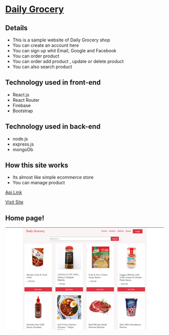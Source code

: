 # [Daily Grocery](https://daily-grocery-b2c1c.web.app/)
## Details 
* This is a sample website of Daily Grocery shop
* You can create an account here
* You can sign up whit Email, Google and Facebook
* You can order product
* You can order add product , update or delete product
* You can also search product

## Technology used in front-end
+ React.js
+ React Router
+ Firebase
+ Bootstrap

## Technology used in back-end
+ node.js
+ express.js
+ mongoDb

## How this site works 
* Its almost like simple ecommerce store
* You can manage product 

[Api Link](https://daily-grocery-server.herokuapp.com/)

[Visit Site](https://daily-grocery-b2c1c.web.app/)

## Home page!
![Daily Grocery](images/site.png)
